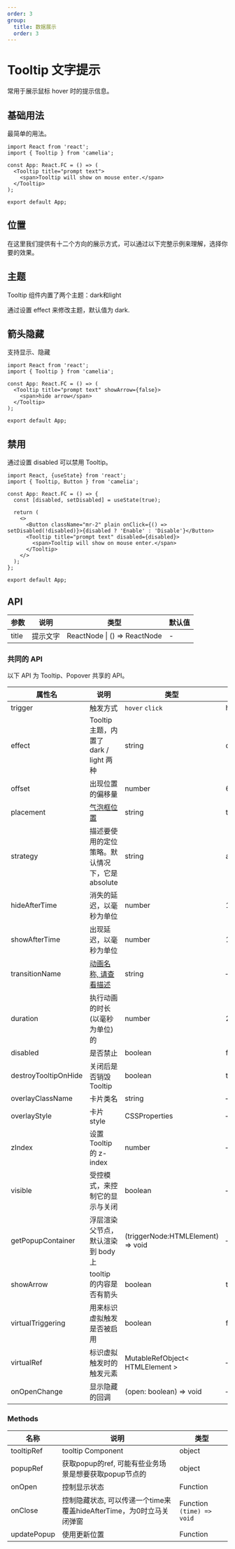 ```yaml
---
order: 3
group:
  title: 数据展示
  order: 3
---
```


# Tooltip 文字提示

常用于展示鼠标 hover 时的提示信息。

## 基础用法

最简单的用法。
```tsx
import React from 'react';
import { Tooltip } from 'camelia';

const App: React.FC = () => (
  <Tooltip title="prompt text">
    <span>Tooltip will show on mouse enter.</span>
  </Tooltip>
);

export default App;
```
## 位置

在这里我们提供有十二个方向的展示方式，可以通过以下完整示例来理解，选择你要的效果。

<code src="@/tooltip/placement.tsx"></code>

## 主题

Tooltip 组件内置了两个主题：dark和light

通过设置 effect 来修改主题，默认值为 dark.

<code src="@/tooltip/theme.tsx"></code>

## 箭头隐藏

支持显示、隐藏
```tsx
import React from 'react';
import { Tooltip } from 'camelia';

const App: React.FC = () => (
  <Tooltip title="prompt text" showArrow={false}>
    <span>hide arrow</span>
  </Tooltip>
);

export default App;
```

## 禁用

通过设置 disabled 可以禁用 Tooltip。

```tsx
import React, {useState} from 'react';
import { Tooltip, Button } from 'camelia';

const App: React.FC = () => {
  const [disabled, setDisabled] = useState(true);

  return (
    <>
      <Button className="mr-2" plain onClick={() => setDisabled(!disabled)}>{disabled ? 'Enable' : 'Disable'}</Button>
      <Tooltip title="prompt text" disabled={disabled}>
        <span>Tooltip will show on mouse enter.</span>
      </Tooltip>
    </>
  );
};

export default App;

```

## API

| 参数  | 说明     | 类型                         | 默认值 |
| ----- | -------- | ---------------------------- | ------ |
| title | 提示文字 | ReactNode \| () => ReactNode | -      |

### 共同的 API

以下 API 为 Tooltip、Popover 共享的 API。

| 属性名            | 说明                                                                                                     | 类型                                     | 默认值   |
| ----------------- | -------------------------------------- | ------------------------- | -------- |
| trigger           | 触发方式                                                                                                 | `hover` `click`                          | hover         |
| effect | Tooltip 主题，内置了 dark / light 两种 | string | dark      |
| offset            | 出现位置的偏移量                                                                                         | number                               | 6        |
| placement         | [气泡框位置](https://popper.js.org/docs/v2/constructors/#options)                                        | string                               | top   |
| strategy          | 描述要使用的定位策略。默认情况下，它是absolute                                                           | string                             | absolute |
| hideAfterTime     | 消失的延迟，以毫秒为单位           | number                                | 100      |
| showAfterTime     | 出现延迟，以毫秒为单位                                                                                   | number                               | 100        |
| transitionName        | [动画名称, 请查看描述](https://reactcommunity.org/react-transition-group/css-transition)                                                                                                 | string                               | —        |
| duration        | 执行动画的时长(以毫秒为单位)的                                                                                                 | number                               | 200       |
| disabled          | 是否禁止                                                                                                 | boolean                              | false    |
| destroyTooltipOnHide        | 关闭后是否销毁 Tooltip                             | boolean                             | true     |
| overlayClassName       | 卡片类名                                                                                         | string                               | —        |
| overlayStyle       | 卡片style                                                                                          | CSSProperties                       | —        |
| zIndex            | 设置 Tooltip 的 z-index                                                                                               | number                              | —        |
| visible           | 受控模式，来控制它的显示与关闭                                                                           | boolean                             | —        |
| getPopupContainer | 浮层渲染父节点，默认渲染到 body 上 | (triggerNode:HTMLElement) => void | —        |
| showArrow | tooltip 的内容是否有箭头 | boolean | true        |
| virtualTriggering | 用来标识虚拟触发是否被启用 | boolean | false        |
| virtualRef | 标识虚拟触发时的触发元素 | MutableRefObject< HTMLElement > | —        |
| onOpenChange | 显示隐藏的回调 | (open: boolean) => void | —        |

### Methods

| 名称         | 说明                                                                             | 类型                         |
| ------------ | -------------------------------------------------------------------------------- | ---------------------------- |
| tooltipRef    | tooltip Component                                                           | object                 |
| popupRef | 获取popup的ref, 可能有些业务场景是想要获取popup节点的               | object |
| onOpen       | 控制显示状态                                                          | Function                 |
| onClose      | 控制隐藏状态, 可以传递一个time来覆盖hideAfterTime，为0时立马关闭弹窗 | Function `(time) => void` |
| updatePopup | 使用更新位置                                  | Function |
